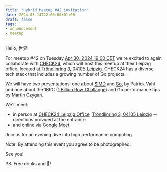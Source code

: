 ```yaml
---
title: "Hybrid Meetup #42 invitation"
date: 2024-03-14T22:00:00+01:00
draft: false
tags:
- announcement
- meetup
---
```


Hello, 世界!

For meetup #42 on Tuesday [Apr 30, 2024 19:00
CET](https://www.meetup.com/leipzig-golang/events/298066357) we're excited to again
collaborate with [CHECK24](https://www.check24.de/), which will host this
meetup at their Leipzig office, located at [Tröndlinring 3, 04105
Leipzig](https://maps.app.goo.gl/hWKDzUNSYuHcRCew6). CHECK24 has a diverse tech stack that includes a growing number of Go projects.

We will have two presentations: one about
[SIMD](http://ftp.cvut.cz/kernel/people/geoff/cell/ps3-linux-docs/CellProgrammingTutorial/BasicsOfSIMDProgramming.html)
and [Go](https://github.com/alivanz/go-simd), by Patrick Vahl and one about the
1BRC ([1 Billion Row Challange](https://web.archive.org/web/20241116164008/https://1brc.dev/)) and Go performance tips by [Martin Czygan](https://www.linkedin.com/in/martin-czygan-58348842/).

We'll meet:

* in person at [CHECK24 Leipzig Office](https://maps.app.goo.gl/hWKDzUNSYuHcRCew6), [Tröndlinring 3, 04105 Leipzig](https://maps.app.goo.gl/hWKDzUNSYuHcRCew6) -- directions provided at the entrance
* and online via [Google Meet](https://meet.google.com/dcv-bnyb-vxk)

Join us for an evening dive into high performance computing.

Note: By attending this event you agree to be photographed.

See you!

PS: Free drinks and 🍕!

<!--

TODO: outreach.

* [x] slack:
* [x] linkedin: https://www.linkedin.com/posts/martin-czygan-58348842_leipzig-tech-meetup-activity-7188135308905914368-KYlb

-->
